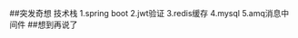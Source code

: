 ##突发奇想 
    技术栈
        1.spring boot 
        2.jwt验证
        3.redis缓存
        4.mysql
        5.amq消息中间件
##想到再说了
         